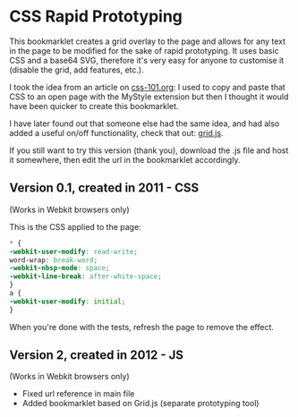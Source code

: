 # CSS Rapid Prototyping

This bookmarklet creates a grid overlay to the page and allows for any text in the page to be modified for the sake of rapid prototyping.
It uses basic CSS and a base64 SVG, therefore it's very easy for anyone to customise it (disable the grid, add features, etc.).

I took the idea from an article on [css-101.org](http://cssmojo.com/trick_for_rapid_prototyping/): I used to copy and paste that CSS to an open page with the MyStyle extension but then I thought it would have been quicker to create this bookmarklet.

I have later found out that someone else had the same idea, and had also added a useful on/off functionality, check that out: [grid.js](https://gist.github.com/webxl/1232664).

If you still want to try this version (thank you), download the .js file and host it somewhere, then edit the url in the bookmarklet accordingly.

## Version 0.1, created in 2011 - CSS
(Works in Webkit browsers only)

This is the CSS applied to the page:
```css
* {
-webkit-user-modify: read-write;
word-wrap: break-word;
-webkit-nbsp-mode: space;
-webkit-line-break: after-white-space;
}
a {
-webkit-user-modify: initial;
}
```

When you're done with the tests, refresh the page to remove the effect.

## Version 2, created in 2012 - JS
(Works in Webkit browsers only)

- Fixed url reference in main file
- Added bookmarklet based on Grid.js (separate prototyping tool)

